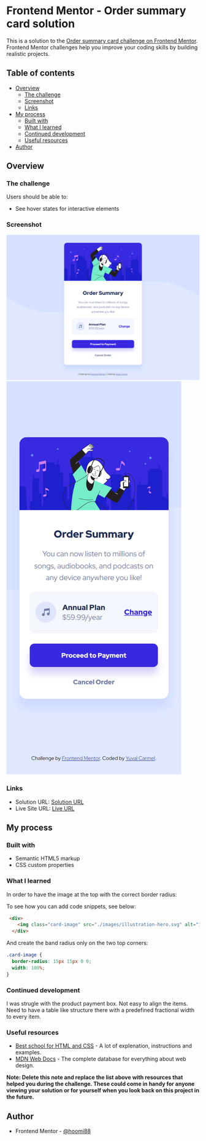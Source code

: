 # Frontend Mentor - Order summary card solution

This is a solution to the [Order summary card challenge on Frontend Mentor](https://www.frontendmentor.io/challenges/order-summary-component-QlPmajDUj). Frontend Mentor challenges help you improve your coding skills by building realistic projects. 

## Table of contents

- [Overview](#overview)
  - [The challenge](#the-challenge)
  - [Screenshot](#screenshot)
  - [Links](#links)
- [My process](#my-process)
  - [Built with](#built-with)
  - [What I learned](#what-i-learned)
  - [Continued development](#continued-development)
  - [Useful resources](#useful-resources)
- [Author](#author)

## Overview

### The challenge

Users should be able to:

- See hover states for interactive elements

### Screenshot

![Desktop](./results/desktop.png)
![Mobile](./results/mobile.png)

### Links

- Solution URL: [Solution URL](https://github.com/hoomi88/order-summary-component-main)
- Live Site URL: [Live URL](https://hoomi88.github.io/order-summary-component-main/)

## My process

### Built with

- Semantic HTML5 markup
- CSS custom properties

### What I learned

In order to have the image at the top with the correct border radius:

To see how you can add code snippets, see below:

```html
 <div>
    <img class="card-image" src="./images/illustration-hero.svg" alt="illustration-hero">
  </div>
```

And create the band radius only on the two top corners:

```css
.card-image {
  border-radius: 15px 15px 0 0;
  width: 100%;
}
```

### Continued development

I was strugle with the product payment box. Not easy to align the items. Need to have a table like structure there with a predefined fractional width to every item.


### Useful resources

- [Best school for HTML and CSS](https://www.w3schools.com/) - A lot of explenation, instructions and examples.
- [MDN Web Docs](https://developer.mozilla.org/) - The complete database for everything about web design.

**Note: Delete this note and replace the list above with resources that helped you during the challenge. These could come in handy for anyone viewing your solution or for yourself when you look back on this project in the future.**

## Author

- Frontend Mentor - [@hoomi88](https://www.frontendmentor.io/profile/hoomi88)


